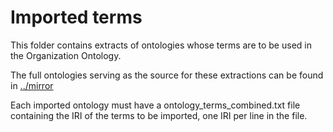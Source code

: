 # Imported terms

This folder contains extracts of ontologies whose terms are to be used in the Organization 
Ontology.

The full ontologies serving as the source for these extractions can be found in 
[../mirror](../mirror)

Each imported ontology must have a ontology\_terms\_combined.txt file containing
the IRI of the terms to be imported, one IRI per line in the file.
